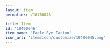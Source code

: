 ```yaml
---
layout: item
permalink: /10400046

title: Item
id: '10400046'
item_name: 'Eagle Eye Tattoo'
icon_url: 'item/icon/customize/10400045.png'
---
```

